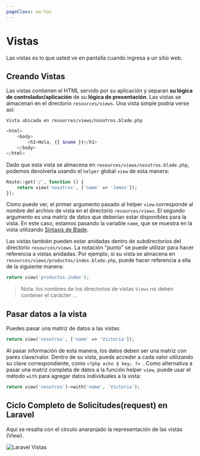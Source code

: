 ```yaml
---
pageClass: no-toc
---
```


# Vistas
Las vistas es lo que usted ve en pantalla cuando ingresa a un sitio web.

## Creando Vistas

Las vistas contienen el HTML servido por su aplicación y separan **su lógica de controlador/aplicación** de su **lógica de presentación**. Las vistas se almacenan en el directorio `resources/views`. Una vista simple podría verse así:

` Vista ubicada en resources/views/nosotros.blade.php `

```php
<html>
    <body>
        <h1>Hola, {{ $name }}</h1>
    </body>
</html>
```

Dado que esta vista se almacena en `resources/views/nosotros.blade.php`, podemos devolverla usando el `helper` global `view` de esta manera:


```php
Route::get('/', function () {
    return view('nosotros', ['name' => 'James']);
});
```

Como puede ver, el primer argumento pasado al helper `view` corresponde al nombre del archivo de vista en el directorio `resources/views`. El segundo argumento es una matriz de datos que deberían estar disponibles para la vista. En este caso, estamos pasando la variable `name`, que se muestra en la vista utilizando [Sintaxis de Blade](https://laravel.com/docs/7.x/blade).

Las vistas también pueden estar anidadas dentro de subdirectorios del directorio `resources/views`. La notación "punto" se puede utilizar para hacer referencia a vistas anidadas. Por ejemplo, si su vista se almacena en `resources/views/productos/index.blade.php`, puede hacer referencia a ella de la siguiente manera:

```php
return view('productos.index');
```

>Nota: los nombres de los directorios de vistas `Views` no deben contener el carácter `.`.

## Pasar datos a la vista

Puedes pasar una matriz de datos a las vistas:

```php
return view('nosotros', ['name' => 'Victoria']);
```

Al pasar información de esta manera, los datos deben ser una matriz con pares clave/valor. Dentro de su vista, puede acceder a cada valor utilizando su clave correspondiente, como `<?php echo $ key; ?> `. Como alternativa a pasar una matriz completa de datos a la función helper `view`, puede usar el método `with` para agregar datos individuales a la vista:

```php
return view('nosotros')->with('name', 'Victoria');
```

## Ciclo Completo de Solicitudes(request) en Laravel 

Aquí se resalta con el circulo anaranjado la representación de las vistas (View).

![Laravel Vistas](/assets/img/laravel-view.jpg)
